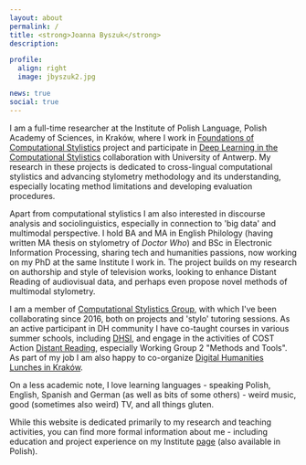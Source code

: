 ```yaml
---
layout: about
permalink: /
title: <strong>Joanna Byszuk</strong>
description: 

profile:
  align: right
  image: jbyszuk2.jpg

news: true
social: true
---
```


I am a full-time researcher at the Institute of Polish Language, Polish Academy of Sciences, in Kraków, where I work in [Foundations of Computational Stylistics](https://computationalstylistics.github.io/projects/focs/) project and participate in [Deep Learning in the Computational Stylistics](https://computationalstylistics.github.io/projects/deep_learning/) collaboration with University of Antwerp. My research in these projects is dedicated to cross-lingual computational stylistics and advancing stylometry methodology and its understanding, especially locating method limitations and developing evaluation procedures. 

Apart from computational stylistics I am also interested in discourse analysis and sociolinguistics, especially in connection to 'big data' and multimodal perspective. I hold BA and MA in English Philology (having written MA thesis on stylometry of *Doctor Who*) and BSc in Electronic Information Processing, sharing tech and humanities passions, now working on my PhD at the same Institute I work in. The project builds on my research on authorship and style of television works, looking to enhance Distant Reading of audiovisual data, and perhaps even propose novel methods of multimodal stylometry.

I am a member of [Computational Stylistics Group](https://computationalstylistics.github.io/), with which I've been collaborating since 2016, both on projects and 'stylo' tutoring sessions. As an active participant in DH community I have co-taught courses in various summer schools, including [DHSI](www.dhsi.org), and engage in the activities of COST Action [Distant Reading](https://www.distant-reading.net/), especially Working Group 2 "Methods and Tools". As part of my job I am also happy to co-organize [Digital Humanities Lunches in Kraków](http://scriptores.pl/dhlunch/en/).

On a less academic note, I love learning languages - speaking Polish, English, Spanish and German (as well as bits of some others) - weird music, good (sometimes also weird) TV, and all things gluten. 

While this website is dedicated primarily to my research and teaching activities, you can find more formal information about me - including education and project experience on my Institute [page](https://ijp.pan.pl/en/pracownicy/joanna-byszuk/) (also available in Polish).


